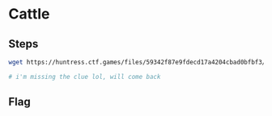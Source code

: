 # Cattle

## Steps
```bash
wget https://huntress.ctf.games/files/59342f87e9fdecd17a4204cbad0bfbf3/cattle

# i'm missing the clue lol, will come back

```

## Flag
```

```